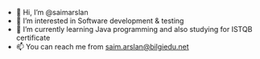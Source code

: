 - 👋 Hi, I’m @saimarslan
- 👀 I’m interested in Software development & testing
- 🌱 I’m currently learning Java programming and also studying for ISTQB certificate
- 📫 You can reach me from saim.arslan@bilgiedu.net

<!---
saimarslan/saimarslan is a ✨ special ✨ repository because its `README.md` (this file) appears on your GitHub profile.
You can click the Preview link to take a look at your changes.
--->
